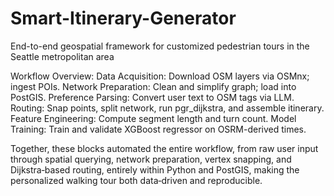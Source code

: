 # Smart-Itinerary-Generator
End-to-end geospatial framework for customized pedestrian tours in the Seattle metropolitan area

Workflow Overview:
Data Acquisition: Download OSM layers via OSMnx; ingest POIs.
Network Preparation: Clean and simplify graph; load into PostGIS.
Preference Parsing: Convert user text to OSM tags via LLM.
Routing: Snap points, split network, run pgr_dijkstra, and assemble itinerary.
Feature Engineering: Compute segment length and turn count.
Model Training: Train and validate XGBoost regressor on OSRM-derived times.

Together, these blocks automated the entire workflow, from raw user input through spatial querying, network preparation, vertex snapping, and Dijkstra‐based routing, entirely within Python and PostGIS, making the personalized walking tour both data‐driven and reproducible.
